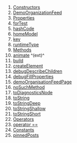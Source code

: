 1.  [Constructors](./DemoOrganizationFeed-class.md)
2.  [DemoOrganizationFeed](./DemoOrganizationFeed/DemoOrganizationFeed.md)
3.  [Properties](./DemoOrganizationFeed-class.md)
4.  [forTest](./DemoOrganizationFeed/forTest.md)
5.  [hashCode](https://api.flutter.dev/flutter/widgets/Widget/hashCode.html)
6.  [homeModel](./DemoOrganizationFeed/homeModel.md)
7.  [key](https://api.flutter.dev/flutter/widgets/Widget/key.html)
8.  [runtimeType](https://api.flutter.dev/flutter/dart-core/Object/runtimeType.html)
9.  [Methods](./DemoOrganizationFeed-class.md)
10. [animate](https://pub.dev/documentation/flutter_animate/4.5.0/flutter_animate/AnimateWidgetExtensions/animate.html)
    ^(ext)^
11. [build](./DemoOrganizationFeed/build.md)
12. [createElement](https://api.flutter.dev/flutter/widgets/StatelessWidget/createElement.html)
13. [debugDescribeChildren](https://api.flutter.dev/flutter/foundation/DiagnosticableTree/debugDescribeChildren.html)
14. [debugFillProperties](https://api.flutter.dev/flutter/widgets/Widget/debugFillProperties.html)
15. [demoOrganisationFeedPage](./DemoOrganizationFeed/demoOrganisationFeedPage.md)
16. [noSuchMethod](https://api.flutter.dev/flutter/dart-core/Object/noSuchMethod.html)
17. [toDiagnosticsNode](https://api.flutter.dev/flutter/foundation/DiagnosticableTree/toDiagnosticsNode.html)
18. [toString](https://api.flutter.dev/flutter/foundation/Diagnosticable/toString.html)
19. [toStringDeep](https://api.flutter.dev/flutter/foundation/DiagnosticableTree/toStringDeep.html)
20. [toStringShallow](https://api.flutter.dev/flutter/foundation/DiagnosticableTree/toStringShallow.html)
21. [toStringShort](https://api.flutter.dev/flutter/widgets/Widget/toStringShort.html)
22. [Operators](./DemoOrganizationFeed-class.md)
23. [operator
    ==](https://api.flutter.dev/flutter/widgets/Widget/operator_equals.html)
24. [Constants](./DemoOrganizationFeed-class.md)
25. [pinnedPosts](./DemoOrganizationFeed/pinnedPosts-constant.md)
